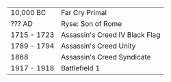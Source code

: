|||
|---|---|
10,000 BC | Far Cry Primal | 
??? AD | Ryse: Son of Rome | 
1715 - 1723 | Assassin's Creed IV Black Flag | 
1789 - 1794 | Assassin's Creed Unity |
1868 | Assassin's Creed Syndicate 
1917 - 1918 | Battlefield 1 | 
